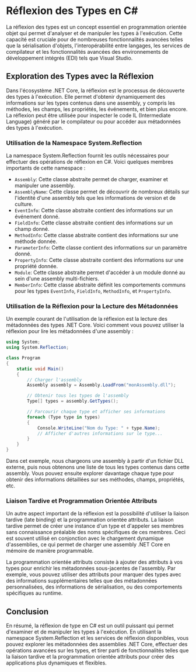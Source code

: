 # Réflexion des Types en C#

La réflexion des types est un concept essentiel en programmation orientée objet qui permet d'analyser et de manipuler les types à l'exécution. Cette capacité est cruciale pour de nombreuses fonctionnalités avancées telles que la sérialisation d'objets, l'interopérabilité entre langages, les services de compilateur et les fonctionnalités avancées des environnements de développement intégrés (EDI) tels que Visual Studio.

## Exploration des Types avec la Réflexion

Dans l'écosystème .NET Core, la réflexion est le processus de découverte des types à l'exécution. Elle permet d'obtenir dynamiquement des informations sur les types contenus dans une assembly, y compris les méthodes, les champs, les propriétés, les événements, et bien plus encore. La réflexion peut être utilisée pour inspecter le code IL (Intermediate Language) généré par le compilateur ou pour accéder aux métadonnées des types à l'exécution.

### Utilisation de la Namespace System.Reflection

La namespace System.Reflection fournit les outils nécessaires pour effectuer des opérations de réflexion en C#. Voici quelques membres importants de cette namespace :

- `Assembly`: Cette classe abstraite permet de charger, examiner et manipuler une assembly.
- `AssemblyName`: Cette classe permet de découvrir de nombreux détails sur l'identité d'une assembly tels que les informations de version et de culture.
- `EventInfo`: Cette classe abstraite contient des informations sur un événement donné.
- `FieldInfo`: Cette classe abstraite contient des informations sur un champ donné.
- `MethodInfo`: Cette classe abstraite contient des informations sur une méthode donnée.
- `ParameterInfo`: Cette classe contient des informations sur un paramètre donné.
- `PropertyInfo`: Cette classe abstraite contient des informations sur une propriété donnée.
- `Module`: Cette classe abstraite permet d'accéder à un module donné au sein d'une assembly multi-fichiers.
- `MemberInfo`: Cette classe abstraite définit les comportements communs pour les types `EventInfo`, `FieldInfo`, `MethodInfo`, et `PropertyInfo`.

### Utilisation de la Réflexion pour la Lecture des Métadonnées

Un exemple courant de l'utilisation de la réflexion est la lecture des métadonnées des types .NET Core. Voici comment vous pouvez utiliser la réflexion pour lire les métadonnées d'une assembly :

```csharp
using System;
using System.Reflection;

class Program
{
    static void Main()
    {
        // Charger l'assembly
        Assembly assembly = Assembly.LoadFrom("monAssembly.dll");

        // Obtenir tous les types de l'assembly
        Type[] types = assembly.GetTypes();

        // Parcourir chaque type et afficher ses informations
        foreach (Type type in types)
        {
            Console.WriteLine("Nom du Type: " + type.Name);
            // Afficher d'autres informations sur le type...
        }
    }
}
```

Dans cet exemple, nous chargeons une assembly à partir d'un fichier DLL externe, puis nous obtenons une liste de tous les types contenus dans cette assembly. Vous pouvez ensuite explorer davantage chaque type pour obtenir des informations détaillées sur ses méthodes, champs, propriétés, etc.

### Liaison Tardive et Programmation Orientée Attributs

Un autre aspect important de la réflexion est la possibilité d'utiliser la liaison tardive (late binding) et la programmation orientée attributs. La liaison tardive permet de créer une instance d'un type et d'appeler ses membres sans connaissance préalable des noms spécifiques de ces membres. Ceci est souvent utilisé en conjonction avec le chargement dynamique d'assemblies, ce qui permet de charger une assembly .NET Core en mémoire de manière programmable.

La programmation orientée attributs consiste à ajouter des attributs à vos types pour enrichir les métadonnées sous-jacentes de l'assembly. Par exemple, vous pouvez utiliser des attributs pour marquer des types avec des informations supplémentaires telles que des métadonnées personnalisées, des informations de sérialisation, ou des comportements spécifiques au runtime.

## Conclusion

En résumé, la réflexion de type en C# est un outil puissant qui permet d'examiner et de manipuler les types à l'exécution. En utilisant la namespace System.Reflection et les services de réflexion disponibles, vous pouvez explorer les métadonnées des assemblies .NET Core, effectuer des opérations avancées sur les types, et tirer parti de fonctionnalités telles que la liaison tardive et la programmation orientée attributs pour créer des applications plus dynamiques et flexibles.